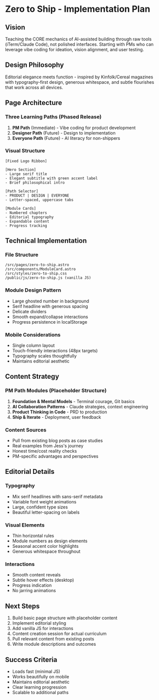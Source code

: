# Zero to Ship - Implementation Plan

## Vision
Teaching the CORE mechanics of AI-assisted building through raw tools (iTerm/Claude Code), not polished interfaces. Starting with PMs who can leverage vibe coding for ideation, vision alignment, and user testing.

## Design Philosophy
Editorial elegance meets function - inspired by Kinfolk/Cereal magazines with typography-first design, generous whitespace, and subtle flourishes that work across all devices.

## Page Architecture

### Three Learning Paths (Phased Release)
1. **PM Path** (Immediate) - Vibe coding for product development
2. **Designer Path** (Future) - Design to implementation
3. **Everyone Path** (Future) - AI literacy for non-shippers

### Visual Structure
```
[Fixed Logo Ribbon]

[Hero Section]
- Large serif title
- Elegant subtitle with green accent label
- Brief philosophical intro

[Path Selector]
- PRODUCT | DESIGN | EVERYONE
- Letter-spaced, uppercase tabs

[Module Cards]
- Numbered chapters
- Editorial typography
- Expandable content
- Progress tracking
```

## Technical Implementation

### File Structure
```
/src/pages/zero-to-ship.astro
/src/components/ModuleCard.astro
/src/styles/zero-to-ship.css
/public/js/zero-to-ship.js (vanilla JS)
```

### Module Design Pattern
- Large ghosted number in background
- Serif headline with generous spacing
- Delicate dividers
- Smooth expand/collapse interactions
- Progress persistence in localStorage

### Mobile Considerations
- Single column layout
- Touch-friendly interactions (48px targets)
- Typography scales thoughtfully
- Maintains editorial aesthetic

## Content Strategy

### PM Path Modules (Placeholder Structure)
1. **Foundation & Mental Models** - Terminal courage, Git basics
2. **AI Collaboration Patterns** - Claude strategies, context engineering
3. **Product Thinking in Code** - PRD to production
4. **Ship & Iterate** - Deployment, user feedback

### Content Sources
- Pull from existing blog posts as case studies
- Real examples from Jess's journey
- Honest time/cost reality checks
- PM-specific advantages and perspectives

## Editorial Details

### Typography
- Mix serif headlines with sans-serif metadata
- Variable font weight animations
- Large, confident type sizes
- Beautiful letter-spacing on labels

### Visual Elements
- Thin horizontal rules
- Module numbers as design elements
- Seasonal accent color highlights
- Generous whitespace throughout

### Interactions
- Smooth content reveals
- Subtle hover effects (desktop)
- Progress indication
- No jarring animations

## Next Steps

1. Build basic page structure with placeholder content
2. Implement editorial styling
3. Add vanilla JS for interactions
4. Content creation session for actual curriculum
5. Pull relevant content from existing posts
6. Write module descriptions and outcomes

## Success Criteria
- Loads fast (minimal JS)
- Works beautifully on mobile
- Maintains editorial aesthetic
- Clear learning progression
- Scalable to additional paths